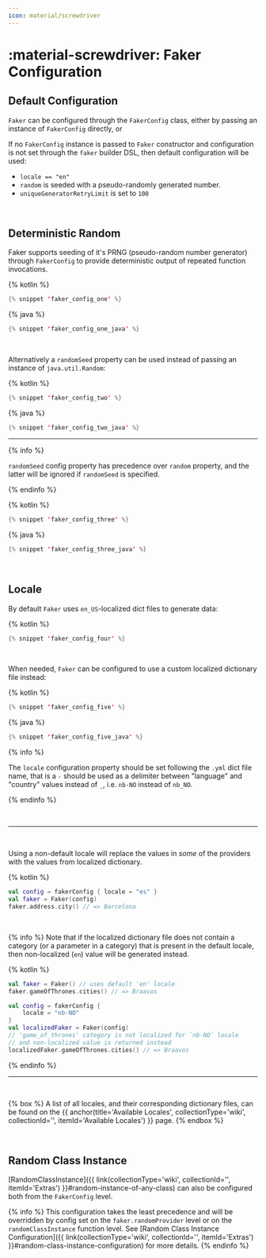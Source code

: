 ```yaml
---
icon: material/screwdriver
---
```


# :material-screwdriver: Faker Configuration

## Default Configuration

`Faker` can be configured through the `FakerConfig` class, either by passing an instance of `FakerConfig` directly, or  

If no `FakerConfig` instance is passed to `Faker` constructor and configuration is not set through the `faker` builder DSL, then default configuration will be used:

- `locale == "en"`
- `random` is seeded with a pseudo-randomly generated number.
- `uniqueGeneratorRetryLimit` is set to `100`



<br>

## Deterministic Random

Faker supports seeding of it's PRNG (pseudo-random number generator) through `FakerConfig` to provide deterministic output of repeated function invocations.



{% kotlin %}

```kotlin
{% snippet 'faker_config_one' %}
```



{% java %}

```java
{% snippet 'faker_config_one_java' %}
```





<br>

Alternatively a `randomSeed` property can be used instead of passing an instance of `java.util.Random`:



{% kotlin %}

```kotlin
{% snippet 'faker_config_two' %}
```



{% java %}

```java
{% snippet 'faker_config_two_java' %}
```





---

{% info %}

`randomSeed` config property has precedence over `random` property, and the latter will be ignored if `randomSeed` is specified.

{% endinfo %}



{% kotlin %}

```kotlin
{% snippet 'faker_config_three' %}
```



{% java %}

```java
{% snippet 'faker_config_three_java' %}
```







<br>

## Locale

By default `Faker` uses `en_US`-localized dict files to generate data:


{% kotlin %}

```kotlin
{% snippet 'faker_config_four' %}
```




<br>

When needed, `Faker` can be configured to use a custom localized dictionary file instead:



{% kotlin %}

```kotlin
{% snippet 'faker_config_five' %}
```



{% java %}

```java
{% snippet 'faker_config_five_java' %}
```





{% info %}

The `locale` configuration property should be set following the `.yml` dict file name, that is a `-` should be used as a delimiter between "language" and "country" values instead of `_`, i.e. `nb-NO` instead of `nb_NO`.

{% endinfo %}

<br>

---

<br>

Using a non-default locale will replace the values in _some_ of the providers with the values from localized dictionary.


{% kotlin %}

```kotlin
val config = fakerConfig { locale = "es" }
val faker = Faker(config)
faker.address.city() // => Barcelona
```




<br>

{% info %}
Note that if the localized dictionary file does not contain a category (or a parameter in a category)
that is present in the default locale, then non-localized (`en`) value will be generated instead.


{% kotlin %}

```kotlin
val faker = Faker() // uses default 'en' locale
faker.gameOfThrones.cities() // => Braavos

val config = fakerConfig {
    locale = "nb-NO"
}
val localizedFaker = Faker(config)
// 'game_of_thrones' category is not localized for `nb-NO` locale
// and non-localized value is returned instead
localizedFaker.gameOfThrones.cities() // => Braavos
```



{% endinfo %}

---

<br>

{% box %}
A list of all locales, and their corresponding dictionary files, can be found on the {{ anchor(title='Available Locales', collectionType='wiki', collectionId='', itemId='Available Locales') }} page.
{% endbox %}



<br>

## Random Class Instance

[RandomClassInstance]({{ link(collectionType='wiki', collectionId='', itemId='Extras') }}#random-instance-of-any-class) can also be configured both from the `FakerConfig` level.

{% info %}
This configuration takes the least precedence and will be overridden by config set on the `faker.randomProvider` level or on the `randomClassInstance` function level.
See [Random Class Instance Configuration]({{ link(collectionType='wiki', collectionId='', itemId='Extras') }}#random-class-instance-configuration) for more details. 
{% endinfo %}



<br>
